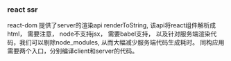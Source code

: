 ### react ssr
react-dom 提供了server的渲染api renderToString, 该api将react组件解析成html，
需要注意， node不支持jsx， 需要babel支持， 以及针对服务端渲染代码，我们可以剔除node_modules, 从而大幅减少服务端代码生成耗时。
同构应用需要两个入口，分别编译client和server的代码。